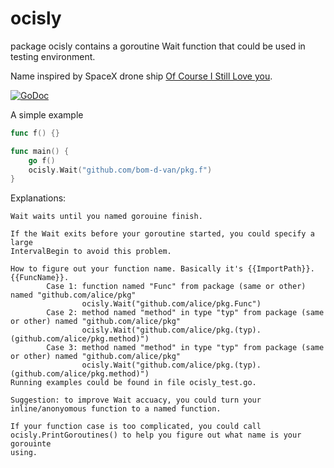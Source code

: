 # ocisly

package ocisly contains a goroutine Wait function that could be used in testing environment.

Name inspired by SpaceX drone ship [Of Course I Still Love you](https://en.wikipedia.org/wiki/Autonomous_spaceport_drone_ship).

[![GoDoc](https://godoc.org/github.com/golang/gddo?status.svg)](http://godoc.org/github.com/bom-d-van/ocisly)

A simple example

```go
func f() {}

func main() {
	go f()
	ocisly.Wait("github.com/bom-d-van/pkg.f")
}
```

Explanations:

```
Wait waits until you named gorouine finish.

If the Wait exits before your goroutine started, you could specify a large
IntervalBegin to avoid this problem.

How to figure out your function name. Basically it's {{ImportPath}}.{{FuncName}}.
		Case 1: function named "Func" from package (same or other) named "github.com/alice/pkg"
				ocisly.Wait("github.com/alice/pkg.Func")
		Case 2: method named "method" in type "typ" from package (same or other) named "github.com/alice/pkg"
				ocisly.Wait("github.com/alice/pkg.(typ).(github.com/alice/pkg.method)")
		Case 3: method named "method" in type "typ" from package (same or other) named "github.com/alice/pkg"
				ocisly.Wait("github.com/alice/pkg.(typ).(github.com/alice/pkg.method)")
Running examples could be found in file ocisly_test.go.

Suggestion: to improve Wait accuacy, you could turn your inline/anonyomous function to a named function.

If your function case is too complicated, you could call
ocisly.PrintGoroutines() to help you figure out what name is your gorouinte
using.
```
